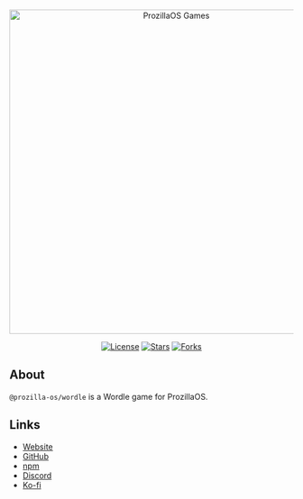 <div align="center">
	<br />
	<p>
		<a href="https://games.prozilla.dev/"><img src="https://games.prozilla.dev/assets/logo.svg" width="576" alt="ProzillaOS Games" /></a>
	</p>
	<p>
		<a href="https://github.com/prozilla-os/ProzillaOS-games/blob/main/LICENSE.md"><img alt="License" src="https://img.shields.io/github/license/prozilla-os/ProzillaOS-games?style=flat-square&color=FF4D5B&label=License"></a>
		<a href="https://github.com/prozilla-os/ProzillaOS-games"><img alt="Stars" src="https://img.shields.io/github/stars/prozilla-os/ProzillaOS-games?style=flat-square&color=FED24C&label=%E2%AD%90"></a>
		<a href="https://github.com/prozilla-os/ProzillaOS-games"><img alt="Forks" src="https://img.shields.io/github/forks/prozilla-os/ProzillaOS-games?style=flat-square&color=4D9CFF&label=Forks&logo=github"></a>
	</p>
</div>

## About 

`@prozilla-os/wordle` is a Wordle game for ProzillaOS.

## Links

- [Website][site]
- [GitHub][github]
- [npm][npm]
- [Discord][discord]
- [Ko-fi][ko-fi]

[site]: https://games.prozilla.dev/?app=wordle
[github]: https://github.com/prozilla-os/ProzillaOS-games/tree/main/packages/games/wordle
[npm]: https://www.npmjs.com/package/@prozilla-os/wordle
[discord]: https://discord.gg/JwbyQP4tdz
[ko-fi]: https://ko-fi.com/prozilla